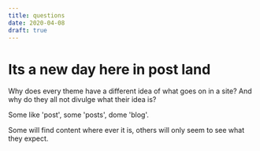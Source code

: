 ```yaml
---
title: questions
date: 2020-04-08
draft: true
---
```


# Its a new day here in post land

Why does every theme have a different idea of what
goes on in a site?  And why do they all not
divulge what their idea is?

Some like 'post', some 'posts', dome 'blog'.

Some will find content where ever it is, others
will only seem to see what they expect.
